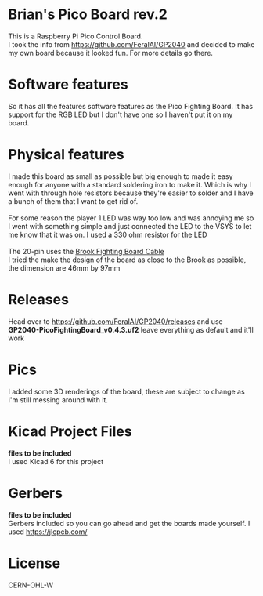# Brian's Pico Board rev.2
This is a Raspberry Pi Pico Control Board. <br />
I took the info from https://github.com/FeralAI/GP2040 and decided to make my own board because it looked fun. For more details go there.

# Software features
So it has all the features software features as the Pico Fighting Board. It has support for the RGB LED but I don't have one so I haven't put it on my board.

# Physical features
I made this board as small as possible but big enough to made it easy enough for anyone with a standard soldering iron to make it. Which is why I went with through hole resistors because they're easier to solder and I have a bunch of them that I want to get rid of. <br />
<br />
For some reason the player 1 LED was way too low and was annoying me so I went with something simple and just connected the LED to the VSYS to let me know that it was on. I used a 330 ohm resistor for the LED <br />
<br />
The 20-pin uses the [Brook Fighting Board Cable](https://www.brookaccessory.com/detail/59387342/)  <br />
I tried the make the design of the board as close to the Brook as possible, the dimension are 46mm by 97mm

# Releases
Head over to https://github.com/FeralAI/GP2040/releases and use **GP2040-PicoFightingBoard_v0.4.3.uf2** leave everything as default and it'll work

# Pics
I added some 3D renderings of the board, these are subject to change as I'm still messing around with it.

# Kicad Project Files
**files to be included** <br />
I used Kicad 6 for this project

# Gerbers
**files to be included** <br />
Gerbers included so you can go ahead and get the boards made yourself. I used https://jlcpcb.com/

# License
CERN-OHL-W
